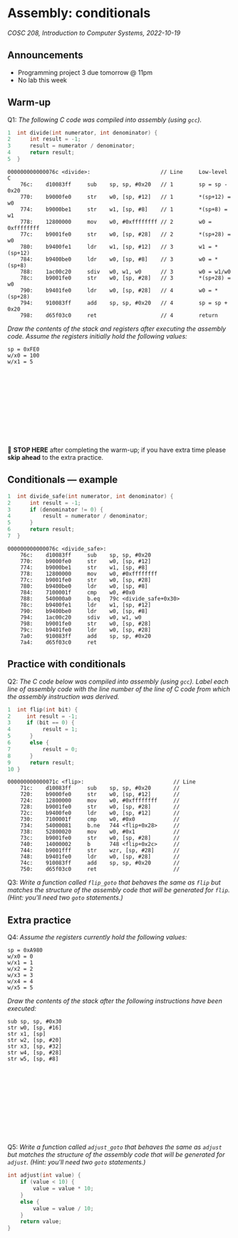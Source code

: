 # Assembly: conditionals
_COSC 208, Introduction to Computer Systems, 2022-10-19_

## Announcements
* Programming project 3 due tomorrow @ 11pm
* No lab this week

## Warm-up
Q1: _The following C code was compiled into assembly (using `gcc`)._
```C
1  int divide(int numerator, int denominator) {
2      int result = -1;
3      result = numerator / denominator;
4      return result;
5  }
```
```
000000000000076c <divide>:                      // Line     Low-level C
    76c:    d10083ff     sub    sp, sp, #0x20   // 1        sp = sp - 0x20
    770:    b9000fe0     str    w0, [sp, #12]   // 1        *(sp+12) = w0
    774:    b9000be1     str    w1, [sp, #8]    // 1        *(sp+8) = w1
    778:    12800000     mov    w0, #0xffffffff // 2        w0 = 0xffffffff
    77c:    b9001fe0     str    w0, [sp, #28]   // 2        *(sp+28) = w0
    780:    b9400fe1     ldr    w1, [sp, #12]   // 3        w1 = *(sp+12)
    784:    b9400be0     ldr    w0, [sp, #8]    // 3        w0 = *(sp+8)
    788:    1ac00c20     sdiv   w0, w1, w0      // 3        w0 = w1/w0
    78c:    b9001fe0     str    w0, [sp, #28]   // 3        *(sp+28) = w0
    790:    b9401fe0     ldr    w0, [sp, #28]   // 4        w0 = *(sp+28)
    794:    910083ff     add    sp, sp, #0x20   // 4        sp = sp + 0x20
    798:    d65f03c0     ret                    // 4        return
```
_Draw the contents of the stack and registers after executing the assembly code. Assume the registers initially hold the following values:_
```
sp = 0xFE0
w/x0 = 100
w/x1 = 5
```
```












```

🛑 **STOP HERE** after completing the warm-up; if you have extra time please **skip ahead** to the extra practice.

<div style="page-break-after:always;"></div>

## Conditionals — example
```C
1  int divide_safe(int numerator, int denominator) {
2      int result = -1;
3      if (denominator != 0) {
4          result = numerator / denominator;
5      }
6      return result;
7  }
```
```
000000000000076c <divide_safe>:
    76c:    d10083ff     sub    sp, sp, #0x20
    770:    b9000fe0     str    w0, [sp, #12]
    774:    b9000be1     str    w1, [sp, #8]
    778:    12800000     mov    w0, #0xffffffff
    77c:    b9001fe0     str    w0, [sp, #28]
    780:    b9400be0     ldr    w0, [sp, #8]
    784:    7100001f     cmp    w0, #0x0
    788:    540000a0     b.eq   79c <divide_safe+0x30>
    78c:    b9400fe1     ldr    w1, [sp, #12]
    790:    b9400be0     ldr    w0, [sp, #8]
    794:    1ac00c20     sdiv   w0, w1, w0
    798:    b9001fe0     str    w0, [sp, #28]
    79c:    b9401fe0     ldr    w0, [sp, #28]
    7a0:    910083ff     add    sp, sp, #0x20
    7a4:    d65f03c0     ret
```

<div style="page-break-after:always;"></div>

## Practice with conditionals
Q2: _The C code below was compiled into assembly (using `gcc`). Label each line of assembly code with the line number of the line of C code from which the assembly instruction was derived._ 
```C
1  int flip(int bit) {
2     int result = -1;
3     if (bit == 0) {
4          result = 1; 
5      } 
6      else {
7          result = 0;
8      }
9      return result;
10 }
```
```
000000000000071c <flip>:                            // Line
    71c:    d10083ff     sub    sp, sp, #0x20       // 
    720:    b9000fe0     str    w0, [sp, #12]       // 
    724:    12800000     mov    w0, #0xffffffff     // 
    728:    b9001fe0     str    w0, [sp, #28]       // 
    72c:    b9400fe0     ldr    w0, [sp, #12]       // 
    730:    7100001f     cmp    w0, #0x0            //
    734:    54000081     b.ne   744 <flip+0x28>     // 
    738:    52800020     mov    w0, #0x1            // 
    73c:    b9001fe0     str    w0, [sp, #28]       // 
    740:    14000002     b      748 <flip+0x2c>     // 
    744:    b9001fff     str    wzr, [sp, #28]      // 
    748:    b9401fe0     ldr    w0, [sp, #28]       // 
    74c:    910083ff     add    sp, sp, #0x20       // 
    750:    d65f03c0     ret                        // 
```

Q3: _Write a function called `flip_goto` that behaves the same as `flip` but matches the structure of the assembly code that will be generated for `flip`. (Hint: you'll need two `goto` statements.)_

<div style="page-break-after:always;"></div>

## Extra practice
Q4: _Assume the registers currently hold the following values:_
```
sp = 0xA980
w/x0 = 0
w/x1 = 1
w/x2 = 2
w/x3 = 3
w/x4 = 4
w/x5 = 5
```
_Draw the contents of the stack after the following instructions have been executed:_
```
sub sp, sp, #0x30
str w0, [sp, #16]
str x1, [sp]
str w2, [sp, #20]
str x3, [sp, #32]
str w4, [sp, #28]
str w5, [sp, #8]
```
```












```

Q5: _Write a function called `adjust_goto` that behaves the same as `adjust` but matches the structure of the assembly code that will be generated for `adjust`. (Hint: you'll need two `goto` statements.)_
```C
int adjust(int value) {
    if (value < 10) {
        value = value * 10;
    }
    else {
        value = value / 10;
    }
    return value;
}
```